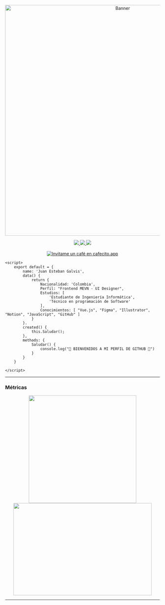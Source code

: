<p align="center"> <img src="https://i.postimg.cc/sxhF5cv3/Mesa-de-trabajo-1-80.jpg" alt="Banner" width="750" />  </p>

<p align="center"> <a href="https://twitter.com/JuanEGalvis"> <img src="https://img.icons8.com/fluent/48/000000/twitter.png" /> </a> <a href="https://www.linkedin.com/in/juanegalvis/"> <img src="https://img.icons8.com/color/48/000000/linkedin.png" /> </a> <a href="https://www.instagram.com/juanesgalvisb/"> <img src="https://img.icons8.com/fluent/48/000000/instagram-new.png" /> </a>
<br>
<br>
<a href='https://cafecito.app/juangalvis' rel='noopener' target='_blank'><img srcset='https://cdn.cafecito.app/imgs/buttons/button_1.png 1x, https://cdn.cafecito.app/imgs/buttons/button_1_2x.png 2x, https://cdn.cafecito.app/imgs/buttons/button_1_3.75x.png 3.75x' src='https://cdn.cafecito.app/imgs/buttons/button_1.png' alt='Invitame un café en cafecito.app' /></a>
</p>


````
<script>
    export default = {
        name: 'Juan Esteban Galvis',
        data() {
            return {
                Nacionalidad: 'Colombia',
                Perfil: "Frontend MEVN - UI Designer",
                Estudios: [
                    'Estudiante de Ingeniería Informática',
                    'Técnico en programación de Software'
                ],
                Conocimientos: [ "Vue.js", "Figma", "Illustrator", "Notion", "JavaScript", "GitHub" ]
            }
        }.
        created() {
            this.Saludar();
        },
        methods: {
            Saludar() {
                console.log("🎉 BIENVENIDOS A MI PERFIL DE GITHUB 🎉")
            }
        }
    }

</script>
````

---------------------------------------------

<h3> Métricas </h3>
<p align="center">  <img src="https://github-readme-stats.vercel.app/api/top-langs/?username=JuanesGalvis&theme=radical" width="350" /> <img src="https://github-readme-stats.vercel.app/api?username=JuanesGalvis&theme=radical" width="450" height="300" /> </p>

---------------------------------------------
